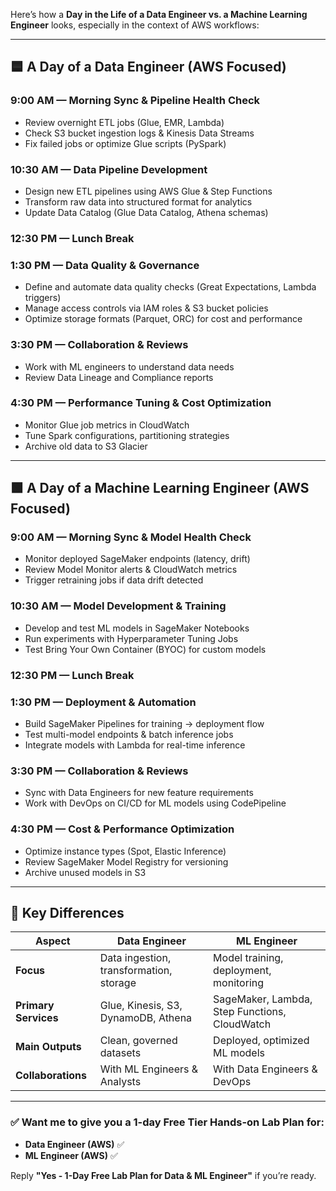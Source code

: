 Here’s how a **Day in the Life of a Data Engineer vs. a Machine Learning Engineer** looks, especially in the context of AWS workflows:

---

## 🟦 A Day of a **Data Engineer** (AWS Focused)

### 9:00 AM — Morning Sync & Pipeline Health Check

* Review overnight ETL jobs (Glue, EMR, Lambda)
* Check S3 bucket ingestion logs & Kinesis Data Streams
* Fix failed jobs or optimize Glue scripts (PySpark)

### 10:30 AM — Data Pipeline Development

* Design new ETL pipelines using AWS Glue & Step Functions
* Transform raw data into structured format for analytics
* Update Data Catalog (Glue Data Catalog, Athena schemas)

### 12:30 PM — Lunch Break

### 1:30 PM — Data Quality & Governance

* Define and automate data quality checks (Great Expectations, Lambda triggers)
* Manage access controls via IAM roles & S3 bucket policies
* Optimize storage formats (Parquet, ORC) for cost and performance

### 3:30 PM — Collaboration & Reviews

* Work with ML engineers to understand data needs
* Review Data Lineage and Compliance reports

### 4:30 PM — Performance Tuning & Cost Optimization

* Monitor Glue job metrics in CloudWatch
* Tune Spark configurations, partitioning strategies
* Archive old data to S3 Glacier

---

## 🟩 A Day of a **Machine Learning Engineer** (AWS Focused)

### 9:00 AM — Morning Sync & Model Health Check

* Monitor deployed SageMaker endpoints (latency, drift)
* Review Model Monitor alerts & CloudWatch metrics
* Trigger retraining jobs if data drift detected

### 10:30 AM — Model Development & Training

* Develop and test ML models in SageMaker Notebooks
* Run experiments with Hyperparameter Tuning Jobs
* Test Bring Your Own Container (BYOC) for custom models

### 12:30 PM — Lunch Break

### 1:30 PM — Deployment & Automation

* Build SageMaker Pipelines for training → deployment flow
* Test multi-model endpoints & batch inference jobs
* Integrate models with Lambda for real-time inference

### 3:30 PM — Collaboration & Reviews

* Sync with Data Engineers for new feature requirements
* Work with DevOps on CI/CD for ML models using CodePipeline

### 4:30 PM — Cost & Performance Optimization

* Optimize instance types (Spot, Elastic Inference)
* Review SageMaker Model Registry for versioning
* Archive unused models in S3

---

## 🔽 Key Differences

| Aspect               | Data Engineer                           | ML Engineer                                   |
| -------------------- | --------------------------------------- | --------------------------------------------- |
| **Focus**            | Data ingestion, transformation, storage | Model training, deployment, monitoring        |
| **Primary Services** | Glue, Kinesis, S3, DynamoDB, Athena     | SageMaker, Lambda, Step Functions, CloudWatch |
| **Main Outputs**     | Clean, governed datasets                | Deployed, optimized ML models                 |
| **Collaborations**   | With ML Engineers & Analysts            | With Data Engineers & DevOps                  |

---

### ✅ Want me to give you a **1-day Free Tier Hands-on Lab Plan** for:

* **Data Engineer (AWS)** ✅
* **ML Engineer (AWS)** ✅

Reply **"Yes - 1-Day Free Lab Plan for Data & ML Engineer"** if you’re ready.

